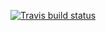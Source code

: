   <!-- badges: start -->
  [![Travis build status](https://travis-ci.org/bryandmartin/DemoSTAT302.svg?branch=master)](https://travis-ci.org/bryandmartin/DemoSTAT302)
  <!-- badges: end -->
